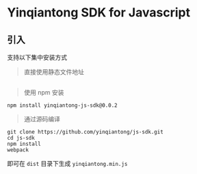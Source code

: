 # Yinqiantong SDK for Javascript

## 引入

支持以下集中安装方式

> 直接使用静态文件地址

```

```

> 使用 npm 安装

```
npm install yinqiantong-js-sdk@0.0.2
```

> 通过源码编译

```
git clone https://github.com/yinqiantong/js-sdk.git
cd js-sdk
npm install
webpack
```

即可在 `dist` 目录下生成 `yinqiantong.min.js`
